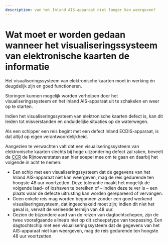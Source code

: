 ```yaml
---
description: van het Inland AIS-apparaat niet langer kan weergeven?
---
```


# Wat moet er worden gedaan wanneer het visualiseringssysteem van elektronische kaarten de informatie

Het visualiseringssysteem van elektronische kaarten moet in werking én deugdelijk zijn en goed functioneren.

Storingen kunnen mogelijk worden verholpen door het visualiseringssysteem en het Inland AIS-apparaat uit te schakelen en weer op te starten.

Indien het visualiseringssysteem van elektronische kaarten defect is, kan dit leiden tot misverstanden en onduidelijke situaties op de waterwegen.

Als een schipper een reis begint met een defect Inland ECDIS-apparaat, is dat altijd op eigen verantwoordelijkheid.

Aangezien te verwachten valt dat een visualiseringssysteem van elektronische kaarten slechts bij hoge uitzondering defect zal raken, beveelt de [CCR](https://www.ccr-zkr.org/) de Rijnoeverstaten aan hier soepel mee om te gaan en daarbij het volgende in acht te nemen:

* Een schip met een visualiseringssysteem dat de gegevens van het Inland AIS-apparaat niet kan weergeven, mag de reis gedurende ten hoogste 48 uur voortzetten. Deze tolerantie maakt het mogelijk de volgende laad- of loshaven te bereiken of – indien deze te ver is – een plaats waar de defecte uitrusting kan worden gerepareerd of vervangen.
* Geen enkele reis mag worden begonnen zonder een goed werkend visualiseringssysteem, dat ingeschakeld moet zijn; indien dit niet het geval is, vervalt de verleende termijn van 48 uur.
* Gezien de bijzondere aard van de reizen van dagtochtschepen, zijn de twee voorafgaande alinea’s niet op dit scheepstype van toepassing. Een dagtochtschip met een visualiseringssysteem dat de gegevens van het AIS-apparaat niet kan weergeven, mag de reis gedurende ten hoogste 48 uur voortzetten.

